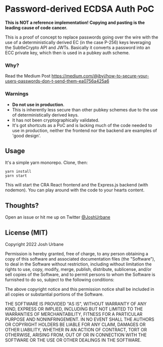 # Password-derived ECDSA Auth PoC

**This is NOT a reference implementation! Copying and pasting is the leading cause of code cancer.**

This is a proof of concept to replace passwords going over the wire with the use of a deterministically derived EC (in the case P-256) keys leveraging the SubtleCrypto API and JWTs.  Basically it converts a password into an ECC private key, which then is used in a pubkey auth scheme.

### Why?
Read the Medium Post https://medium.com/@jbyj/how-to-secure-your-users-passwords-don-t-send-them-ea0756a425a6

### Warnings
- **Do not use in production**.
- This is inherently less secure than other pubkey schemes due to the use of deterministically derived keys.
- It has not been cryptographically validated.
- It's got shortcuts as a PoC and is lacking much of the code needed to use in production, neither the frontend nor the backend are examples of 'good design'.

## Usage
It's a simple yarn monorepo.  Clone, then:

```shell
yarn install
yarn start
```

This will start the CRA React frontend and the Express.js backend (with nodemon).  You can play around with the code to your hearts content.

## Thoughts?
Open an issue or hit me up on Twitter [@JoshUrbane](https://twitter.com/JoshUrbane)

## License (MIT)
Copyright 2022 Josh Urbane

Permission is hereby granted, free of charge, to any person obtaining a copy of this software and associated documentation files (the "Software"), to deal in the Software without restriction, including without limitation the rights to use, copy, modify, merge, publish, distribute, sublicense, and/or sell copies of the Software, and to permit persons to whom the Software is furnished to do so, subject to the following conditions:

The above copyright notice and this permission notice shall be included in all copies or substantial portions of the Software.

THE SOFTWARE IS PROVIDED "AS IS", WITHOUT WARRANTY OF ANY KIND, EXPRESS OR IMPLIED, INCLUDING BUT NOT LIMITED TO THE WARRANTIES OF MERCHANTABILITY, FITNESS FOR A PARTICULAR PURPOSE AND NONINFRINGEMENT. IN NO EVENT SHALL THE AUTHORS OR COPYRIGHT HOLDERS BE LIABLE FOR ANY CLAIM, DAMAGES OR OTHER LIABILITY, WHETHER IN AN ACTION OF CONTRACT, TORT OR OTHERWISE, ARISING FROM, OUT OF OR IN CONNECTION WITH THE SOFTWARE OR THE USE OR OTHER DEALINGS IN THE SOFTWARE.
